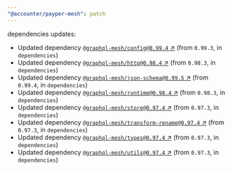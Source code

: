 ```yaml
---
"@accounter/payper-mesh": patch
---
```

dependencies updates:
  - Updated dependency [`@graphql-mesh/config@0.99.4` ↗︎](https://www.npmjs.com/package/@graphql-mesh/config/v/0.99.4) (from `0.99.3`, in `dependencies`)
  - Updated dependency [`@graphql-mesh/http@0.98.4` ↗︎](https://www.npmjs.com/package/@graphql-mesh/http/v/0.98.4) (from `0.98.3`, in `dependencies`)
  - Updated dependency [`@graphql-mesh/json-schema@0.99.5` ↗︎](https://www.npmjs.com/package/@graphql-mesh/json-schema/v/0.99.5) (from `0.99.4`, in `dependencies`)
  - Updated dependency [`@graphql-mesh/runtime@0.98.4` ↗︎](https://www.npmjs.com/package/@graphql-mesh/runtime/v/0.98.4) (from `0.98.3`, in `dependencies`)
  - Updated dependency [`@graphql-mesh/store@0.97.4` ↗︎](https://www.npmjs.com/package/@graphql-mesh/store/v/0.97.4) (from `0.97.3`, in `dependencies`)
  - Updated dependency [`@graphql-mesh/transform-rename@0.97.4` ↗︎](https://www.npmjs.com/package/@graphql-mesh/transform-rename/v/0.97.4) (from `0.97.3`, in `dependencies`)
  - Updated dependency [`@graphql-mesh/types@0.97.4` ↗︎](https://www.npmjs.com/package/@graphql-mesh/types/v/0.97.4) (from `0.97.3`, in `dependencies`)
  - Updated dependency [`@graphql-mesh/utils@0.97.4` ↗︎](https://www.npmjs.com/package/@graphql-mesh/utils/v/0.97.4) (from `0.97.3`, in `dependencies`)
